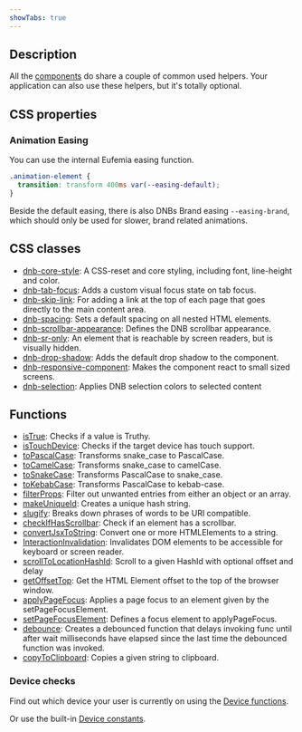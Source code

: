 ```yaml
---
showTabs: true
---
```


## Description

All the [components](/uilib/components) do share a couple of common used helpers. Your application can also use these helpers, but it's totally optional.

## CSS properties

### Animation Easing

You can use the internal Eufemia easing function.

```css
.animation-element {
  transition: transform 400ms var(--easing-default);
}
```

Beside the default easing, there is also DNBs Brand easing `--easing-brand`, which should only be used for slower, brand related animations.

## CSS classes

- [dnb-core-style](/uilib/helpers/classes#core-style): A CSS-reset and core styling, including font, line-height and color.
- [dnb-tab-focus](/uilib/helpers/classes#tab-focus): Adds a custom visual focus state on tab focus.
- [dnb-skip-link](/uilib/helpers/classes#skip-link): For adding a link at the top of each page that goes directly to the main content area.
- [dnb-spacing](/uilib/helpers/classes#spacing): Sets a default spacing on all nested HTML elements.
- [dnb-scrollbar-appearance](/uilib/helpers/classes#scrollbar-appearance): Defines the DNB scrollbar appearance.
- [dnb-sr-only](/uilib/helpers/classes#screen-reader-sr-only): An element that is reachable by screen readers, but is visually hidden.
- [dnb-drop-shadow](/uilib/helpers/classes#drop-shadow): Adds the default drop shadow to the component.
- [dnb-responsive-component](/uilib/helpers/classes#drop-shadow): Makes the component react to small sized screens.
- [dnb-selection](/uilib/helpers/classes#selection): Applies DNB selection colors to selected content

## Functions

- [isTrue](/uilib/helpers/functions#istrue): Checks if a value is Truthy.
- [isTouchDevice](/uilib/helpers/functions#istouchdevice): Checks if the target device has touch support.
- [toPascalCase](/uilib/helpers/functions#topascalcase): Transforms snake_case to PascalCase.
- [toCamelCase](/uilib/helpers/functions#tocamelcase): Transforms snake_case to camelCase.
- [toSnakeCase](/uilib/helpers/functions#tosnakecase): Transforms PascalCase to snake_case.
- [toKebabCase](/uilib/helpers/functions#tokebabcase): Transforms PascalCase to kebab-case.
- [filterProps](/uilib/helpers/functions#filterprops): Filter out unwanted entries from either an object or an array.
- [makeUniqueId](/uilib/helpers/functions#makeuniqueid): Creates a unique hash string.
- [slugify](/uilib/helpers/functions#slugify): Breaks down phrases of words to be URI compatible.
- [checkIfHasScrollbar](/uilib/helpers/functions#checkifhasscrollbar): Check if an element has a scrollbar.
- [convertJsxToString](/uilib/helpers/functions#convertjsxtostring): Convert one or more HTMLElements to a string.
- [InteractionInvalidation](/uilib/helpers/functions#interactioninvalidation): Invalidates DOM elements to be accessible for keyboard or screen reader.
- [scrollToLocationHashId](/uilib/helpers/functions#scrolltolocationhashid): Scroll to a given HashId with optional offset and delay
- [getOffsetTop](/uilib/helpers/functions#getoffsettop): Get the HTML Element offset to the top of the browser window.
- [applyPageFocus](/uilib/helpers/functions#applypagefocus): Applies a page focus to an element given by the setPageFocusElement.
- [setPageFocusElement](/uilib/helpers/functions#setpagefocuselement): Defines a focus element to applyPageFocus.
- [debounce](/uilib/helpers/functions#debounce): Creates a debounced function that delays invoking func until after wait milliseconds have elapsed since the last time the debounced function was invoked.
- [copyToClipboard](/uilib/helpers/functions#copytoclipboard): Copies a given string to clipboard.
<!-- [detectOutsideClick](/uilib/helpers/functions)-->

### Device checks

Find out which device your user is currently on using the [Device functions](/uilib/helpers/functions#device-functions).

Or use the built-in [Device constants](/uilib/helpers/functions#device-constants).
